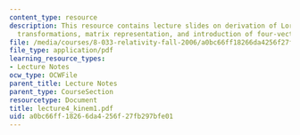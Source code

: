 ```yaml
---
content_type: resource
description: This resource contains lecture slides on derivation of Lorentz-Einstein
  transformations, matrix representation, and introduction of four-vectors.
file: /media/courses/8-033-relativity-fall-2006/a0bc66ff18266da4256f27fb297bfe01_lecture4_kinem1.pdf
file_type: application/pdf
learning_resource_types:
- Lecture Notes
ocw_type: OCWFile
parent_title: Lecture Notes
parent_type: CourseSection
resourcetype: Document
title: lecture4_kinem1.pdf
uid: a0bc66ff-1826-6da4-256f-27fb297bfe01
---
```

